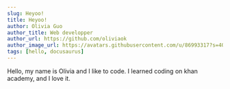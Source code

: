 ```yaml
---
slug: Heyoo!
title: Heyoo!
author: Olivia Guo
author_title: Web developper
author_url: https://github.com/oliviaok
author_image_url: https://avatars.githubusercontent.com/u/86993317?s=400&u=c53e95ddf796cdd2ee67e4a39ef59d0b68ae5c72&v=4
tags: [hello, docusaurus]
---
```


Hello, my name is Olivia and I like to code. I learned coding on khan academy, and I love it.
